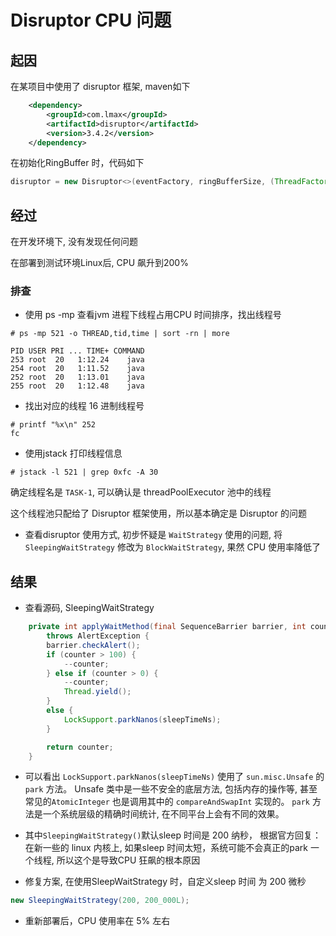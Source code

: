 # Disruptor CPU 问题

## 起因

在某项目中使用了 disruptor 框架, maven如下
```xml
    <dependency>
        <groupId>com.lmax</groupId>
        <artifactId>disruptor</artifactId>
        <version>3.4.2</version>
    </dependency>
```

在初始化RingBuffer 时，代码如下
```java
disruptor = new Disruptor<>(eventFactory, ringBufferSize, (ThreadFactory) threadPoolExecutor, ProducerType.MULTI, new SleepingWaitStrategy())
```

## 经过

在开发环境下, 没有发现任何问题 

在部署到测试环境Linux后, CPU 飙升到200% 

### 排查
- 使用 ps -mp 查看jvm 进程下线程占用CPU 时间排序，找出线程号
```shell
# ps -mp 521 -o THREAD,tid,time | sort -rn | more

PID USER PRI ... TIME+ COMMAND
253 root  20   1:12.24    java
254 root  20   1:11.52    java
252 root  20   1:13.01    java
255 root  20   1:12.48    java

```
- 找出对应的线程 16 进制线程号

```shell
# printf "%x\n" 252
fc
```

- 使用jstack 打印线程信息

```shell
# jstack -l 521 | grep 0xfc -A 30
```

确定线程名是 `TASK-1`, 可以确认是 threadPoolExecutor 池中的线程

这个线程池只配给了 Disruptor 框架使用，所以基本确定是 Disruptor 的问题

- 查看disruptor 使用方式, 初步怀疑是 `WaitStrategy` 使用的问题, 将 `SleepingWaitStrategy` 修改为 `BlockWaitStrategy`, 果然 CPU 使用率降低了


## 结果
- 查看源码, SleepingWaitStrategy

```java
    private int applyWaitMethod(final SequenceBarrier barrier, int counter)
        throws AlertException {
        barrier.checkAlert();
        if (counter > 100) {
            --counter;
        } else if (counter > 0) {
            --counter;
            Thread.yield();
        }
        else {
            LockSupport.parkNanos(sleepTimeNs);
        }

        return counter;
    }

```
- 可以看出 `LockSupport.parkNanos(sleepTimeNs)` 使用了 `sun.misc.Unsafe` 的 `park` 方法。
 Unsafe 类中是一些不安全的底层方法, 包括内存的操作等, 甚至常见的`AtomicInteger` 也是调用其中的 `compareAndSwapInt` 实现的。 
 `park` 方法是一个系统层级的精确时间统计, 在不同平台上会有不同的效果。

- 其中`SleepingWaitStrategy()`默认sleep 时间是 200 纳秒， 根据官方回复：
在新一些的 linux 内核上, 如果sleep 时间太短，系统可能不会真正的park 一个线程, 所以这个是导致CPU 狂飙的根本原因

- 修复方案, 在使用SleepWaitStrategy 时，自定义sleep 时间 为 200 微秒
```java
new SleepingWaitStrategy(200, 200_000L);
```

- 重新部署后，CPU 使用率在 5% 左右


